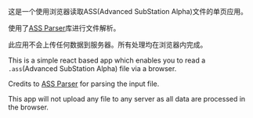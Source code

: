 这是一个使用浏览器读取ASS(Advanced SubStation Alpha)文件的单页应用。

使用了[ASS Parser](https://github.com/eush77/ass-parser?tab=readme-ov-file)库进行文件解析。

此应用不会上传任何数据到服务器。所有处理均在浏览器内完成。

This is a simple react based app which enables you to read a `.ass`(Advanced SubStation Alpha) file via a browser.

Credits to [ASS Parser](https://github.com/eush77/ass-parser?tab=readme-ov-file) for parsing the input file.

This app will not upload any file to any server as all data are processed in the browser.